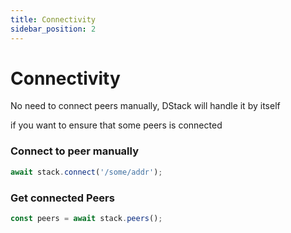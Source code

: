 ```yaml
---
title: Connectivity
sidebar_position: 2
---
```


# Connectivity

No need to connect peers manually, DStack will handle it by itself

if you want to ensure that some peers is connected

### Connect to peer manually

```javascript
await stack.connect('/some/addr');
```

### Get connected Peers

```javascript
const peers = await stack.peers();
```
